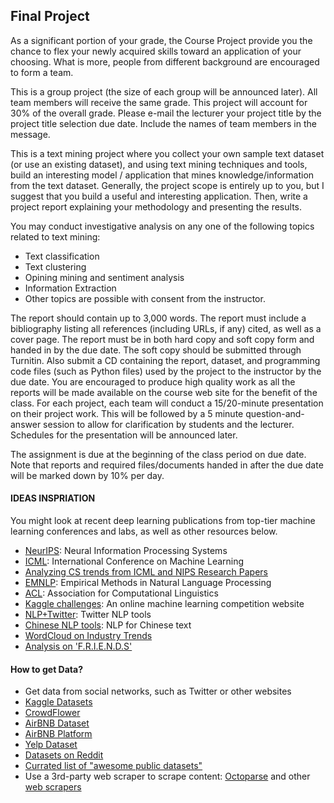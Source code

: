 ## Final Project


As a significant portion of your grade, the Course Project provide you the chance to flex your newly acquired skills toward an application of your choosing. What is more, people from different background are encouraged to form a team. 

This is a group project (the size of each group will be announced later). All team members will receive the same grade. This project will account for 30% of the overall grade. Please e-mail the lecturer your project title by the project title selection due date. Include the names of team members in the message.

This is a text mining project where you collect your own sample text dataset (or use an existing dataset), and using text mining techniques and tools, build an interesting model / application that mines knowledge/information from the text dataset. Generally, the project scope is entirely up to you, but I suggest that you build a useful and interesting application. Then, write a project report explaining your methodology and presenting the results.

You may conduct investigative analysis on any one of the following topics related to text mining:
* Text classification
* Text clustering
* Opining mining and sentiment analysis
* Information Extraction
* Other topics are possible with consent from the instructor.

The report should contain up to 3,000 words. The report must include a bibliography listing all references (including URLs, if any) cited, as well as a cover page. The report must be in both hard copy and soft copy form and handed in by the due date. The soft copy should be submitted through Turnitin. Also submit a CD containing the report, dataset, and programming code files (such as Python files) used by the project to the instructor by the due date. You are encouraged to produce high quality work as all the reports will be made available on the course web site for the benefit of the class.
For each project, each team will conduct a 15/20-minute presentation on their project work. This will be followed by a 5 minute question-and-answer session to allow for clarification by students and the lecturer. Schedules for the presentation will be announced later.

The assignment is due at the beginning of the class period on due date. Note that reports and required files/documents handed in after the due date will be marked down by 10% per day.

#### IDEAS INSPRIATION

You might look at recent deep learning publications from top-tier machine learning conferences and labs, as well as other resources below.

- [NeurIPS](https://neurips.cc/): Neural Information Processing Systems
- [ICML](https://icml.cc/): International Conference on Machine Learning
- [Analyzing CS trends from ICML and NIPS Research Papers](https://goo.gl/RaUUDV)
- [EMNLP](https://www.emnlp-ijcnlp2019.org/): Empirical Methods in Natural Language Processing
- [ACL](http://www.acl2019.org/EN/index.xhtml): Association for Computational Linguistics
- [Kaggle challenges](https://www.kaggle.com): An online machine learning competition website
- [NLP+Twitter](https://github.com/aritter/twitter_nlp): Twitter NLP tools
- [Chinese NLP tools](https://github.com/NLPchina/nlp-lang): NLP for Chinese text
- [WordCloud on Industry Trends](https://goo.gl/52XZLR)
- [Analysis on 'F.R.I.E.N.D.S'](https://github.com/shilpibhattacharyya/Friends_Analysis)

#### How to get Data?

- Get data from social networks, such as Twitter or other websites
- [Kaggle Datasets](https://www.kaggle.com/datasets)
- [CrowdFlower](https://www.crowdflower.com/data-for-everyone/)
- [AirBNB Dataset](http://insideairbnb.com/get-the-data.html)
- [AirBNB Platform](https://medium.com/airbnb-engineering/caravel-airbnb-s-data-exploration-platform-15a72aa610e5#.ptom9fw2e)
- [Yelp Dataset](https://www.yelp.com.sg/dataset_challenge)
- [Datasets on Reddit](https://www.reddit.com/r/datasets/)
- [Currated list of "awesome public datasets"](https://github.com/caesar0301/awesome-public-datasets)
- Use a 3rd-party web scraper to scrape content: [Octoparse](http://www.octoparse.com/) and other [web scrapers](http://www.octoparse.com/blog/9-free-web-scrapers-that-you-cannot-miss)



